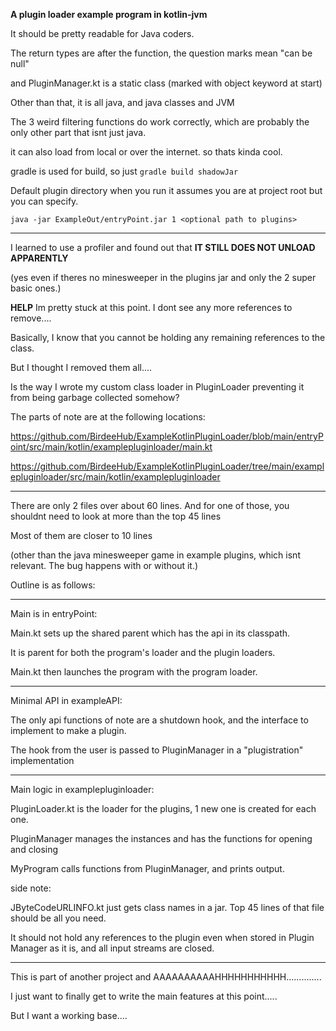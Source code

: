 **A plugin loader example program in kotlin-jvm**

It should be pretty readable for Java coders. 

The return types are after the function, the question marks mean "can be null"

and PluginManager.kt is a static class (marked with object keyword at start)

Other than that, it is all java, and java classes and JVM

The 3 weird filtering functions do work correctly, which are probably the only other part that isnt just java.

it can also load from local or over the internet. so thats kinda cool.

gradle is used for build, so just ```gradle build shadowJar```

Default plugin directory when you run it assumes you are at project root but you can specify.

```java -jar ExampleOut/entryPoint.jar 1 <optional path to plugins>```

----------------------------------------------------------------------------------------------

I learned to use a profiler and found out that **IT STILL DOES NOT UNLOAD APPARENTLY** 

(yes even if theres no minesweeper in the plugins jar and only the 2 super basic ones.)

**HELP** Im pretty stuck at this point. I dont see any more references to remove....

Basically, I know that you cannot be holding any remaining references to the class.

But I thought I removed them all....

Is the way I wrote my custom class loader in PluginLoader preventing it from being garbage collected somehow?

The parts of note are at the following locations:

https://github.com/BirdeeHub/ExampleKotlinPluginLoader/blob/main/entryPoint/src/main/kotlin/examplepluginloader/main.kt

https://github.com/BirdeeHub/ExampleKotlinPluginLoader/tree/main/examplepluginloader/src/main/kotlin/examplepluginloader

-------------------------------------------------------------------------------------

There are only 2 files over about 60 lines. And for one of those, you shouldnt need to look at more than the top 45 lines

Most of them are closer to 10 lines

(other than the java minesweeper game in example plugins, which isnt relevant. The bug happens with or without it.) 

Outline is as follows:

------

Main is in entryPoint:

Main.kt sets up the shared parent which has the api in its classpath. 

It is parent for both the program's loader and the plugin loaders. 

Main.kt then launches the program with the program loader.

-------

Minimal API in exampleAPI:

The only api functions of note are a shutdown hook, and the interface to implement to make a plugin. 

The hook from the user is passed to PluginManager in a "plugistration" implementation

--------

Main logic in examplepluginloader:

PluginLoader.kt is the loader for the plugins, 1 new one is created for each one.

PluginManager manages the instances and has the functions for opening and closing

MyProgram calls functions from PluginManager, and prints output.

side note:

JByteCodeURLINFO.kt just gets class names in a jar. Top 45 lines of that file should be all you need.

It should not hold any references to the plugin even when stored in Plugin Manager as it is, and all input streams are closed. 

--------------------------------------------------------------------------------------------------

This is part of another project and AAAAAAAAAAHHHHHHHHHHH..............

I just want to finally get to write the main features at this point..... 

But I want a working base....